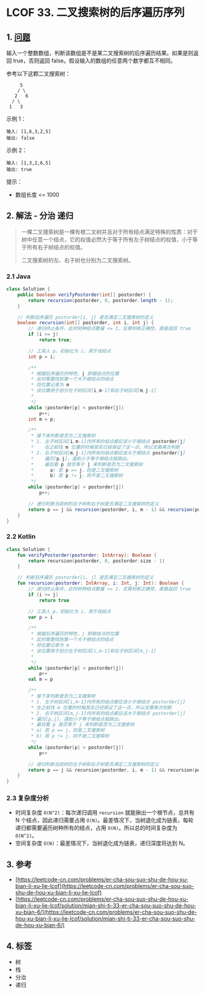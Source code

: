 # LCOF 33. 二叉搜索树的后序遍历序列

## 1. [问题](https://leetcode-cn.com/problems/er-cha-sou-suo-shu-de-hou-xu-bian-li-xu-lie-lcof)

输入一个整数数组，判断该数组是不是某二叉搜索树的后序遍历结果。如果是则返回 true，否则返回 false。假设输入的数组的任意两个数字都互不相同。

参考以下这颗二叉搜索树：

```text
     5
    / \
   2   6
  / \
 1   3
```

示例 1：

```text
输入: [1,6,3,2,5]
输出: false
```

示例 2：

```text
输入: [1,3,2,6,5]
输出: true
```

提示：

* 数组长度 &lt;= 1000

## 2. 解法 - 分治 递归

> 一棵二叉搜索树是一棵有根二叉树并且对于所有结点满足特殊的性质：对于树中任意一个结点，它的权值必然大于等于所有左子树结点的权值，小于等于所有右子树结点的权值。
>
> 二叉搜索树的左、右子树也分别为二叉搜索树。

### 2.1 Java

```java
class Solution {
    public boolean verifyPostorder(int[] postorder) {
        return recursion(postorder, 0, postorder.length - 1);
    }

    // 判断后序遍历 postorder[i, j] 是否满足二叉搜索树的定义
    boolean recursion(int[] postorder, int i, int j) {
        // 递归终止条件，此时树种结点数量 <= 1，无需判断正确性，直接返回 true
        if (i >= j)
            return true;

        // 工具人 p，初始化为 i，用于找结点
        int p = i;

        /**
         * 根据后序遍历的特性，j 即根结点的位置
         * 此时需要找到第一个大于根结点的结点
         * 将位置记录为 m
         * 该位置用于划分左子树区间[i,m-1]和右子树区间[m,j-1]
         * 
         */
        while (postorder[p] < postorder[j])
            p++;
        int m = p;

        /**
         * 接下来判断是否为二叉搜索树
         * 1. 左子树区间[i,m-1]内所有的结点都应该小于根结点 postorder[j]
         *    在之前找 m 位置的时候其实已经保证了这一点，所以无需再次判断
         * 2. 右子树区间[m,j-1]内所有的结点都应该大于根结点 postorder[j]
         *    遍历[p,j]，遇到小于等于根结点就跳出。
         *    最后看 p 是否等于 j 来判断是否为二叉搜索树
         *      a) 若 p == j，则是二叉搜索树
         *      b) 若 p != j，则不是二叉搜索树
         */
        while (postorder[p] > postorder[j])
            p++;

        // 递归判断当前树的左子树和右子树是否满足二叉搜索树的定义
        return p == j && recursion(postorder, i, m - 1) && recursion(postorder, m, j - 1);
    }
}
```

### 2.2 Kotlin

```kotlin
class Solution {
    fun verifyPostorder(postorder: IntArray): Boolean {
        return recursion(postorder, 0, postorder.size - 1)
    }

    // 判断后序遍历 postorder[i, j] 是否满足二叉搜索树的定义
    fun recursion(postorder: IntArray, i: Int, j: Int): Boolean {
        // 递归终止条件，此时树种结点数量 <= 1，无需判断正确性，直接返回 true
        if (i >= j)
            return true

        // 工具人 p，初始化为 i，用于找结点
        var p = i

        /**
         * 根据后序遍历的特性，j 即根结点的位置
         * 此时需要找到第一个大于根结点的结点
         * 将位置记录为 m
         * 该位置用于划分左子树区间[i,m-1]和右子树区间[m,j-1]
         *
         */
        while (postorder[p] < postorder[j])
            p++
        val m = p

        /**
         * 接下来判断是否为二叉搜索树
         * 1. 左子树区间[i,m-1]内所有的结点都应该小于根结点 postorder[j]
         * 在之前找 m 位置的时候其实已经保证了这一点，所以无需再次判断
         * 2. 右子树区间[m,j-1]内所有的结点都应该大于根结点 postorder[j]
         * 遍历[p,j]，遇到小于等于根结点就跳出。
         * 最后看 p 是否等于 j 来判断是否为二叉搜索树
         * a) 若 p == j，则是二叉搜索树
         * b) 若 p != j，则不是二叉搜索树
         */
        while (postorder[p] > postorder[j])
            p++

        // 递归判断当前树的左子树和右子树是否满足二叉搜索树的定义
        return p == j && recursion(postorder, i, m - 1) && recursion(postorder, m, j - 1)
    }
}
```

### 2.3 复杂度分析

* 时间复杂度 `O(N^2)`：每次递归调用 `recursion` 就能揪出一个根节点，总共有 N 个结点，因此递归需要占用 `O(N)`。最差情况下，当树退化成为链表，每轮递归都需要遍历树种所有的结点，占用 `O(N)`。所以总的时间复杂度为 `O(N^2)`。
* 空间复杂度 `O(N)`：最差情况下，当树退化成为链表，递归深度将达到 N。

## 3. 参考

* [https://leetcode-cn.com/problems/er-cha-sou-suo-shu-de-hou-xu-bian-li-xu-lie-lcof](https://leetcode-cn.com/problems/er-cha-sou-suo-shu-de-hou-xu-bian-li-xu-lie-lcof)
* [https://leetcode-cn.com/problems/er-cha-sou-suo-shu-de-hou-xu-bian-li-xu-lie-lcof/solution/mian-shi-ti-33-er-cha-sou-suo-shu-de-hou-xu-bian-6/](https://leetcode-cn.com/problems/er-cha-sou-suo-shu-de-hou-xu-bian-li-xu-lie-lcof/solution/mian-shi-ti-33-er-cha-sou-suo-shu-de-hou-xu-bian-6/)

## 4. 标签

* 树
* 栈
* 分治
* 递归

